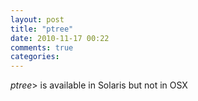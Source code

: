 ```yaml
---
layout: post
title: "ptree"
date: 2010-11-17 00:22
comments: true
categories: 
---
```


*ptree*> is available in Solaris but not in OSX

